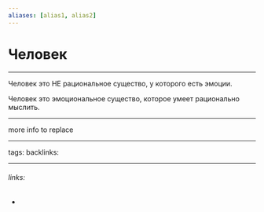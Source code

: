 ```yaml
---
aliases: [alias1, alias2]
---
```

# Человек
---
Человек это НЕ рациональное существо, у которого есть эмоции.

Человек это эмоциональное существо, которое умеет рационально мыслить.

---
more info to replace

---
tags: 
backlinks: 

---
###### links:
- 

